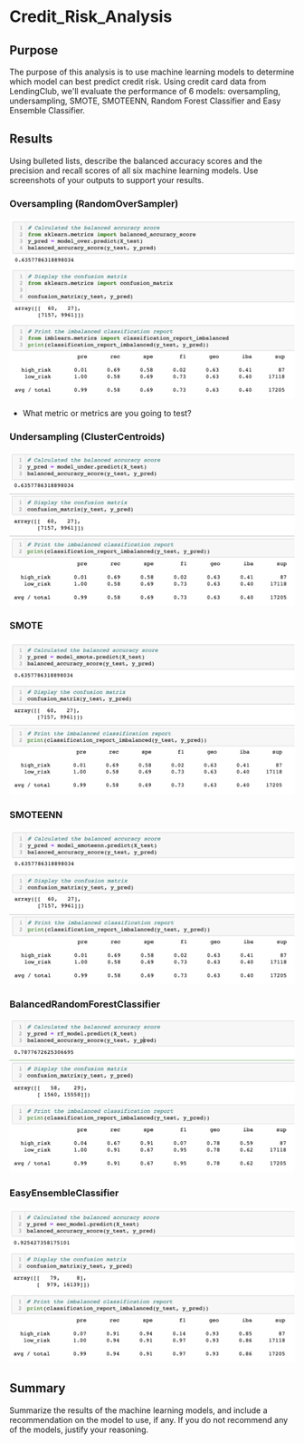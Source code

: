 # Credit_Risk_Analysis

## Purpose

The purpose of this analysis is to use machine learning models to determine which model can best predict credit risk. Using credit card  data from LendingClub, we'll evaluate the performance of 6 models: oversampling, undersampling, SMOTE, SMOTEENN, Random Forest Classifier and Easy Ensemble Classifier.

## Results

Using bulleted lists, describe the balanced accuracy scores and the precision and recall scores of all six machine learning models. Use screenshots of your outputs to support your results.

### Oversampling (RandomOverSampler)

![NaiveRandomOversampling](https://github.com/krockway/Credit_Risk_Analysis/blob/main/Images/NaiveRandomOversampling.png)

- What metric or metrics are you going to test?

### Undersampling (ClusterCentroids)

![Undersampling](https://github.com/krockway/Credit_Risk_Analysis/blob/main/Images/Undersampling.png)

### SMOTE

![SMOTEOversampling](https://github.com/krockway/Credit_Risk_Analysis/blob/main/Images/SMOTEOversampling.png)

### SMOTEENN

![SMOTEENN](https://github.com/krockway/Credit_Risk_Analysis/blob/main/Images/SMOTEENN.png)

### BalancedRandomForestClassifier

![BalancedRandomForestClassifier](https://github.com/krockway/Credit_Risk_Analysis/blob/main/Images/BalancedRandomForestClassifier.png)

### EasyEnsembleClassifier

![EasyEnsembleAdaBoostClassifier](https://github.com/krockway/Credit_Risk_Analysis/blob/main/Images/EasyEnsembleAdaBoostClassifier.png)

## Summary

Summarize the results of the machine learning models, and include a recommendation on the model to use, if any. If you do not recommend any of the models, justify your reasoning.